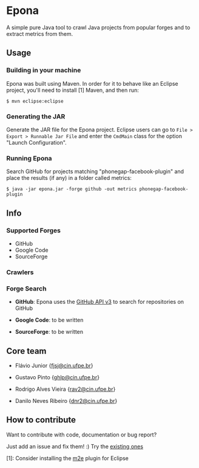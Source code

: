 # Epona

A simple pure Java tool to crawl Java projects from popular forges and to extract metrics from them.

## Usage

### Building in your machine

Epona was built using Maven. In order for it to behave like an Eclipse project, you'll need to install [1] Maven, and then run:

```
$ mvn eclipse:eclipse
```

### Generating the JAR

Generate the JAR file for the Epona project. Eclipse users can go to `File > Export > Runnable Jar File` and enter the `CmdMain` class for the option "Launch Configuration".

### Running Epona

Search GitHub for projects matching "phonegap-facebook-plugin" and place the results (if any) in a folder called metrics:

```shell
$ java -jar epona.jar -forge github -out metrics phonegap-facebook-plugin
```

## Info

### Supported Forges

* GitHub
* Google Code
* SourceForge

### Crawlers

### Forge Search

* **GitHub**:
Epona uses the [GitHub API v3] to search for repositories on GitHub

* **Google Code**:
to be written

* **SourceForge**:
to be written


## Core team

* Flávio Junior {fjsj@cin.ufpe.br}

* Gustavo Pinto {ghlp@cin.ufpe.br}

* Rodrigo Alves Vieira {rav2@cin.ufpe.br}

* Danilo Neves Ribeiro {dnr2@cin.ufpe.br}

## How to contribute

Want to contribute with code, documentation or bug report?

Just add an issue and fix them! :)
Try the [existing ones](https://github.com/fjsj/epona/issues)

[1]: Consider installing the [m2e] plugin for Eclipse

[GitHub API v3]: http://developer.github.com/
[m2e]: http://eclipse.org/m2e/